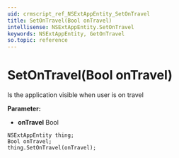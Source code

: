 ```yaml
---
uid: crmscript_ref_NSExtAppEntity_SetOnTravel
title: SetOnTravel(Bool onTravel)
intellisense: NSExtAppEntity.SetOnTravel
keywords: NSExtAppEntity, GetOnTravel
so.topic: reference
---
```


# SetOnTravel(Bool onTravel)

Is the application visible when user is on travel

**Parameter:** 
 - **onTravel** Bool

```crmscript
NSExtAppEntity thing;
Bool onTravel;
thing.SetOnTravel(onTravel);
```

